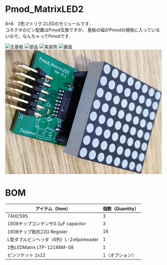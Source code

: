 # Pmod_MatrixLED2
8×8　2色マトリクスLEDのモジュールです．  
コネクタのピン配置はPmod互換ですが，
基板の幅がPmodの規格に入っていないので，なんちゃってPmodです．


![生基板](blank.jpg)
![部品](parts.jpg)
![実装例](assembled.jpg)
![裏面](back.jpg)
![完品](matrix.jpg)

# BOM
アイテム（Item）|個数（Quantity）
---|---
74HC595 | 3
1608チップコンデンサ0.1μF capacitor | 3
1608チップ抵抗22Ω Register | 16
L型ダブルピンヘッダ（6列）L-2x6pinheader | 1
2色LEDMatrix LTP-12188M-08 | 1
ピンソケット 1x12 | 1（オプション）
